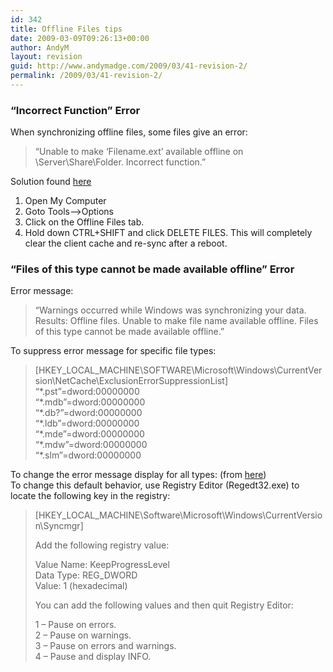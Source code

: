 ```yaml
---
id: 342
title: Offline Files tips
date: 2009-03-09T09:26:13+00:00
author: AndyM
layout: revision
guid: http://www.andymadge.com/2009/03/41-revision-2/
permalink: /2009/03/41-revision-2/
---
```

### &#8220;Incorrect Function&#8221; Error

When synchronizing offline files, some files give an error:

> &#8220;Unable to make &#8216;Filename.ext&#8217; available offline on \\Server\Share\Folder. Incorrect function.&#8221;

Solution found [here](http://blogs.msdn.com/jonathanh/archive/2004/12/09/279292.aspx#439263)

  1. Open My Computer
  2. Goto Tools&#8211;>Options
  3. Click on the Offline Files tab.
  4. Hold down CTRL+SHIFT and click DELETE FILES. This will completely clear the client cache and re-sync after a reboot.

### &#8220;Files of this type cannot be made available offline&#8221; Error

Error message:

> &#8220;Warnings occurred while Windows was synchronizing your data. Results: Offline files. Unable to make file name available offline. Files of this type cannot be made available offline.&#8221;

To suppress error message for specific file types:

> <div class="indent">
>   [HKEY_LOCAL_MACHINE\SOFTWARE\Microsoft\Windows\CurrentVersion\NetCache\ExclusionErrorSuppressionList]<br /> &#8220;*.pst&#8221;=dword:00000000<br /> &#8220;*.mdb&#8221;=dword:00000000<br /> &#8220;*.db?&#8221;=dword:00000000<br /> &#8220;*.ldb&#8221;=dword:00000000<br /> &#8220;*.mde&#8221;=dword:00000000<br /> &#8220;*.mdw&#8221;=dword:00000000<br /> &#8220;*.slm&#8221;=dword:00000000
> </div>

To change the error message display for all types: (from [here](http://support.microsoft.com/default.aspx?scid=kb;en-us;320139))  
To change this default behavior, use Registry Editor (Regedt32.exe) to locate the following key in the registry:

> <div class="indent">
>   [HKEY_LOCAL_MACHINE\Software\Microsoft\Windows\CurrentVersion\Syncmgr]
> </div>
> 
> Add the following registry value:
> 
> <div class="indent">
>   Value Name: KeepProgressLevel<br /> Data Type: REG_DWORD<br /> Value: 1 (hexadecimal)
> </div>
> 
> You can add the following values and then quit Registry Editor:
> 
> <div class="indent">
>   1 &#8211; Pause on errors.<br /> 2 &#8211; Pause on warnings.<br /> 3 &#8211; Pause on errors and warnings.<br /> 4 &#8211; Pause and display INFO.
> </div>